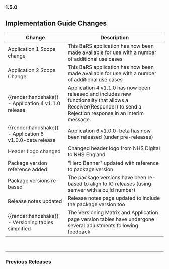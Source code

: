 ### 1.5.0

## Implementation Guide Changes

| Change                                | Description                                                                                             |
|---------------------------------------|---------------------------------------------------------------------------------------------------------|
| Application 1 Scope change            | This BaRS application has now been made available for use with a number of additional use cases         |
| Application 2 Scope Change            | This BaRS application has now been made available for use with a number of additional use cases         |
| <div class="imgHandshake">{{render:handshake}}</div> - Application 4 v1.1.0 release | Application 4 v1.1.0 has now been released and includes new functionality that allows a Receiver(Responder) to send a Rejection response in an Interim message. |
| <div class="imgHandshake">{{render:handshake}}</div> - Application 6 v1.0.0-beta release | Application 6 v1.0.0-beta has now been released (under pre-releases) |
| Header Logo changed                   | Changed header logo from NHS Digital to NHS England                                                     |
| Package version reference added       | "Hero Banner" updated with reference to package version                                                 |
| Package versions re-based             | The package versions have been re-based to align to IG releases (using semver with a build number)      |
| Release notes updated                 | Release notes page updated to include the package version too                                           |
| <div class="imgHandshake">{{render:handshake}}</div> - Versioning tables simplified     | The Versioning Matrix and Application page version tables have undergone several adjustments following feedback  |


<br>
<hr>

### Previous Releases
